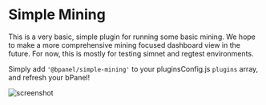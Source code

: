 # Simple Mining
This is a very basic, simple plugin for running some basic mining.
We hope to make a more comprehensive mining focused dashboard view
in the future. For now, this is mostly for testing simnet and regtest
environments.

Simply add `'@bpanel/simple-mining'` to your pluginsConfig.js `plugins`
array, and refresh your bPanel!


![screenshot](https://github.com/bpanel-org/simple-mining/blob/master/screenshot.png "simple mining screenshot")